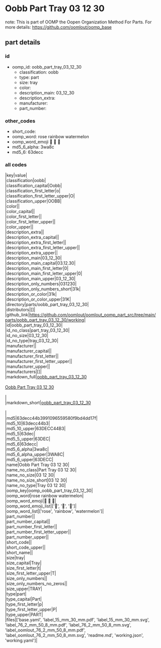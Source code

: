 # Oobb Part Tray 03 12 30  

note: This is part of OOMP the Oopen Organization Method For Parts. For more details: https://github.com/oomlout/oomp_base

##  part details





### id
* oomp_id: oobb_part_tray_03_12_30
  * classification: oobb
  * type: part
  * size: tray
  * color: 
  * description_main: 03_12_30
  * description_extra: 
  * manufacturer: 
  * part_number: 

### other_codes
* short_code: 
* oomp_word: rose rainbow watermelon
* oomp_word_emoji :rose: :rainbow: :watermelon:
* md5_6_alpha: 3wa8c
* md5_6: 63decc

### all codes 
|key|value|  
|classification|oobb|  
|classification_capital|Oobb|  
|classification_first_letter|o|  
|classification_first_letter_upper|O|  
|classification_upper|OOBB|  
|color||  
|color_capital||  
|color_first_letter||  
|color_first_letter_upper||  
|color_upper||  
|description_extra||  
|description_extra_capital||  
|description_extra_first_letter||  
|description_extra_first_letter_upper||  
|description_extra_upper||  
|description_main|03_12_30|  
|description_main_capital|03.12.30|  
|description_main_first_letter|0|  
|description_main_first_letter_upper|0|  
|description_main_upper|03_12_30|  
|description_only_numbers|031230|  
|description_only_numbers_short|31k|  
|description_or_color|31k|  
|description_or_color_upper|31K|  
|directory|parts/oobb_part_tray_03_12_30|  
|distributors|[]|  
|github_link|https://github.com/oomlout/oomlout_oomp_part_src/tree/main/parts/oobb_part_tray_03_12_30/working|  
|id|oobb_part_tray_03_12_30|  
|id_no_class|part_tray_03_12_30|  
|id_no_size|03_12_30|  
|id_no_type|tray_03_12_30|  
|manufacturer||  
|manufacturer_capital||  
|manufacturer_first_letter||  
|manufacturer_first_letter_upper||  
|manufacturer_upper||  
|manufacturers|[]|  
|markdown_full|[oobb_part_tray_03_12_30](https://github.com/oomlout/oomlout_oomp_part_src/tree/main/parts/oobb_part_tray_03_12_30/working)<br>[](https://github.com/oomlout/oomlout_oomp_part_src/tree/main/parts/oobb_part_tray_03_12_30/working)<br>[Oobb Part Tray 03 12 30](https://github.com/oomlout/oomlout_oomp_part_src/tree/main/parts/oobb_part_tray_03_12_30/working)<br><br>|  
|markdown_short|[oobb_part_tray_03_12_30](https://github.com/oomlout/oomlout_oomp_part_src/tree/main/parts/oobb_part_tray_03_12_30/working)<br><br>|  
|md5|63decc44b3991096559580f9bd4dd17f|  
|md5_10|63decc44b3|  
|md5_10_upper|63DECC44B3|  
|md5_5|63dec|  
|md5_5_upper|63DEC|  
|md5_6|63decc|  
|md5_6_alpha|3wa8c|  
|md5_6_alpha_upper|3WA8C|  
|md5_6_upper|63DECC|  
|name|Oobb Part Tray 03 12 30|  
|name_no_class|Part Tray 03 12 30|  
|name_no_size|03 12 30|  
|name_no_size_short|03 12 30|  
|name_no_type|Tray 03 12 30|  
|oomp_key|oomp_oobb_part_tray_03_12_30|  
|oomp_word|rose rainbow watermelon|  
|oomp_word_emoji|:rose: :rainbow: :watermelon:|  
|oomp_word_emoji_list|[':rose:', ':rainbow:', ':watermelon:']|  
|oomp_word_list|['rose', 'rainbow', 'watermelon']|  
|part_number||  
|part_number_capital||  
|part_number_first_letter||  
|part_number_first_letter_upper||  
|part_number_upper||  
|short_code||  
|short_code_upper||  
|short_name||  
|size|tray|  
|size_capital|Tray|  
|size_first_letter|t|  
|size_first_letter_upper|T|  
|size_only_numbers||  
|size_only_numbers_no_zeros||  
|size_upper|TRAY|  
|type|part|  
|type_capital|Part|  
|type_first_letter|p|  
|type_first_letter_upper|P|  
|type_upper|PART|  
|files|['base.yaml', 'label_15_mm_30_mm.pdf', 'label_15_mm_30_mm.svg', 'label_76_2_mm_50_8_mm.pdf', 'label_76_2_mm_50_8_mm.svg', 'label_oomlout_76_2_mm_50_8_mm.pdf', 'label_oomlout_76_2_mm_50_8_mm.svg', 'readme.md', 'working.json', 'working.yaml']|  
